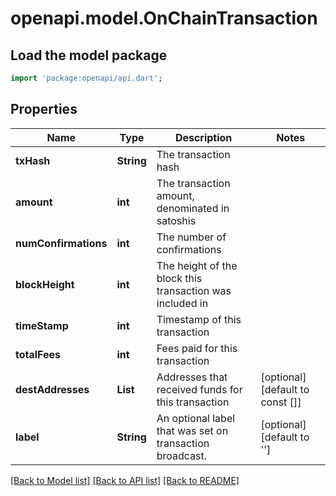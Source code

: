 # openapi.model.OnChainTransaction

## Load the model package
```dart
import 'package:openapi/api.dart';
```

## Properties
Name | Type | Description | Notes
------------ | ------------- | ------------- | -------------
**txHash** | **String** | The transaction hash | 
**amount** | **int** | The transaction amount, denominated in satoshis | 
**numConfirmations** | **int** | The number of confirmations | 
**blockHeight** | **int** | The height of the block this transaction was included in | 
**timeStamp** | **int** | Timestamp of this transaction | 
**totalFees** | **int** | Fees paid for this transaction | 
**destAddresses** | **List<String>** | Addresses that received funds for this transaction | [optional] [default to const []]
**label** | **String** | An optional label that was set on transaction broadcast. | [optional] [default to '']

[[Back to Model list]](../README.md#documentation-for-models) [[Back to API list]](../README.md#documentation-for-api-endpoints) [[Back to README]](../README.md)


